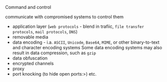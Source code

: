 Command and control

communicate with compromised systems to control them

- application layer (`web protocols` - blend in trafiic, `file transfer protocols`, `mail protocols`, `DNS`)
- removable media
- data encoding - i.a. `ASCII`, `Unicode`, `Base64`, `MIME`, or other binary-to-text and character encoding systems
  Some data encoding systems may also result in data compression, such as `gzip`
- data obfuscation
- encrypted channels
- proxy
- port knocking (to hide open ports:>)
etc.